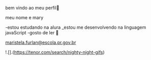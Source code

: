 bem vindo ao meu perfil🖤

meu nome e mary

-estou estudando na alura
_estou me desenvolvendo na linguagem javaScript
-gosto de ler 📖

maristela.furlan@escola.pr.gov.br


!.[].(https://tenor.com/search/nighty-night-gifs)


